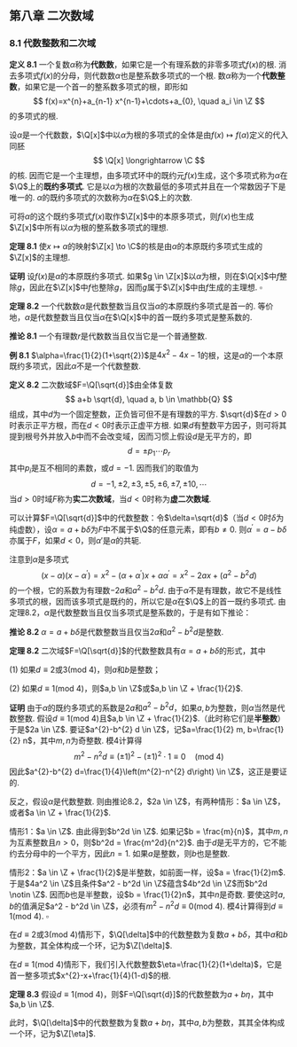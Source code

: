 ## 第八章	二次数域

### 8.1 代数整数和二次域

**定义 8.1**	一个复数$\alpha$称为**代数数**，如果它是一个有理系数的非零多项式$f(x)$的根. 消去多项式$f(x)$的分母，则代数数$\alpha$也是整系数多项式的一个根. 数$\alpha$称为一个**代数整数**，如果它是一个首一的整系数多项式的根，即形如
$$
f(x)=x^{n}+a_{n-1} x^{n-1}+\cdots+a_{0}, \quad a_i \in \Z
$$
的多项式的根.

设$\alpha$是一个代数数，$\Q[x]$中以$\alpha$为根的多项式的全体是由$f(x) \mapsto f(\alpha)$定义的代入同胚
$$
\Q[x] \longrightarrow \C
$$
的核. 因而它是一个主理想，由多项式环中的既约元$f(x)$生成，这个多项式称为$\alpha$在$\Q$上的**既约多项式**. 它是以$\alpha$为根的次数最低的多项式并且在一个常数因子下是唯一的. $\alpha$的既约多项式的次数称为$\alpha$在$\Q$上的次数.

可将$\alpha$的这个既约多项式$f(x)$取作$\Z[x]$中的本原多项式，则$f(x)$也生成$\Z[x]$中所有以$\alpha$为根的整系数多项式的理想.



**定理 8.1**	使$x \mapsto \alpha$的映射$\Z[x] \to \C$的核是由$\alpha$的本原既约多项式生成的$\Z[x]$的主理想.

**证明**	设$f(x)$是$\alpha$的本原既约多项式. 如果$g \in \Z[x]$以$\alpha$为根，则在$\Q[x]$中$f$整除$g$，因此在$\Z[x]$中$f$也整除$g$，因而$g$属于$\Z[x]$中由$f$生成的主理想.	$\square$

**定理 8.2**	一个代数数$\alpha$是代数整数当且仅当$\alpha$的本原既约多项式是首一的. 等价地，$\alpha$是代数整数当且仅当$\alpha$在$\Q[x]$中的首一既约多项式是整系数的.

**推论 8.1**	一个有理数$r$是代数数当且仅当它是一个普通整数.

**例 8.1**	$\alpha=\frac{1}{2}(1+\sqrt{2})$是$4x^2 - 4x - 1$的根，这是$\alpha$的一个本原既约多项式，因此$\alpha$不是一个代数整数.



**定义 8.2**	二次数域$F=\Q[\sqrt{d}]$由全体复数
$$
a+b \sqrt{d}, \quad a, b \in \mathbb{Q}
$$
组成，其中$d$为一个固定整数，正负皆可但不是有理数的平方. $\sqrt{d}$在$d > 0$时表示正平方根，而在$d < 0$时表示正虚平方根. 如果$d$有整数平方因子，则可将其提到根号外并放入$b$中而不会改变域，因而习惯上假设$d$是无平方的，即
$$
d=\pm p_{1} \cdots p_{r}
$$
其中$p_i$是互不相同的素数，或$d = -1$. 因而我们的取值为
$$
d=-1, \pm 2, \pm 3, \pm 5, \pm 6, \pm 7, \pm 10, \cdots
$$
当$d > 0$时域$F$称为**实二次数域**，当$d < 0$时称为**虚二次数域**.



可以计算$F=\Q[\sqrt{d}]$中的代数整数：令$\delta=\sqrt{d}$（当$d < 0$时$\delta$为纯虚数），设$\alpha=a+b \delta$为$F$中不属于$\Q$的任意元素，即有$b \neq 0$. 则$\alpha^{\prime}=a-b \delta$亦属于$F$，如果$d < 0$，则$\alpha'$是$\alpha$的共轭.

注意到$\alpha$是多项式
$$
(x-\alpha)\left(x-\alpha^{\prime}\right)=x^{2}-\left(\alpha+\alpha^{\prime}\right) x+\alpha \alpha^{\prime}=x^{2}-2 a x+\left(a^{2}-b^{2} d\right)
$$
的一个根，它的系数为有理数$-2a$和$a^2 - b^2d$. 由于$\alpha$不是有理数，故它不是线性多项式的根，因而该多项式是既约的，所以它是$\alpha$在$\Q$上的首一既约多项式. 由定理8.2，$\alpha$是代数整数当且仅当多项式是整系数的，于是有如下推论：

**推论 8.2**	$\alpha=a+b \delta$是代数整数当且仅当$2a$和$a^2 - b^2d$是整数.



**定理 8.2**	二次域$F=\Q[\sqrt{d}]$的代数整数具有$\alpha=a+b \delta$的形式，其中

(1) 如果$d \equiv 2$或$3 (\text{mod } 4)$，则$a$和$b$是整数；

(2) 如果$d \equiv 1 (\text{mod } 4)$，则$a,b \in \Z$或$a,b \in \Z + \frac{1}{2}$.

**证明**	由于$\alpha$的既约多项式的系数是$2a$和$a^2 - b^2d$，如果$a,b$为整数，则$\alpha$当然是代数整数. 假设$d \equiv 1 (\text{mod } 4)$且$a,b \in \Z + \frac{1}{2}$.（此时称它们是**半整数**）于是$2a \in \Z$. 要证$a^{2}-b^{2} d \in \Z$，记$a=\frac{1}{2} m, b=\frac{1}{2} n$，其中$m,n$为奇整数. 模$4$计算得
$$
m^{2}-n^{2} d \equiv( \pm 1)^{2}-( \pm 1)^{2} \cdot 1 \equiv 0 \quad (\text{mod } 4)
$$
因此$a^{2}-b^{2} d=\frac{1}{4}\left(m^{2}-n^{2} d\right) \in \Z$，这正是要证的.

反之，假设$\alpha$是代数整数. 则由推论8.2，$2a \in \Z$，有两种情形：$a \in \Z$，或者$a \in \Z + \frac{1}{2}$.

情形$1$：$a \in \Z$. 由此得到$b^2d \in \Z$. 如果记$b = \frac{m}{n}$，其中$m,n$为互素整数且$n > 0$，则$b^2d = \frac{m^2d}{n^2}$. 由于$d$是无平方的，它不能约去分母中的一个平方，因此$n = 1$. 如果$a$是整数，则$b$也是整数.

情形$2$：$a \in \Z + \frac{1}{2}$是半整数，如前面一样，设$a = \frac{1}{2}m$. 于是$4a^2 \in \Z$且条件$a^2 - b^2d \in \Z$蕴含$4b^2d \in \Z$而$b^2d \notin \Z$. 因而$b$也是半整数，设$b = \frac{1}{2}n$，其中$n$是奇数. 要使这时$a,b$的值满足$a^2 - b^2d \in \Z$，必须有$m^2 - n^2d \equiv 0  (\text{mod } 4)$. 模$4$计算得到$d \equiv 1 (\text{mod } 4)$.	$\square$



在$d \equiv 2$或$3 (\text{mod } 4)$情形下，$\Q[\delta]$中的代数整数为复数$a + b \delta$，其中$a$和$b$为整数，其全体构成一个环，记为$\Z[\delta]$.

在$d \equiv 1 (\text{mod } 4)$情形下，我们引入代数整数$\eta=\frac{1}{2}(1+\delta)$，它是首一整多项式$x^{2}-x+\frac{1}{4}(1-d)$的根.

**定理 8.3**	假设$d \equiv 1 (\text{mod } 4)$，则$F=\Q[\sqrt{d}]$的代数整数为$a + b \eta$，其中$a,b \in \Z$.

此时，$\Q[\delta]$中的代数整数为复数$a + b \eta$，其中$a,b$为整数，其其全体构成一个环，记为$\Z[\eta]$.

